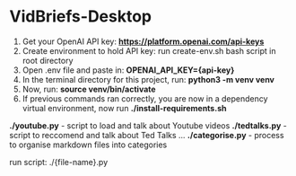 # VidBriefs-Desktop

1. Get your OpenAI API key: **https://platform.openai.com/api-keys**
2. Create environment to hold API key:  run create-env.sh bash script in root directory
3. Open .env file and paste in: **OPENAI_API_KEY={api-key}**
4. In the terminal directory for this project, run: **python3 -m venv venv**
5. Now, run: **source venv/bin/activate**
6. If previous commands ran correctly, you are now in a dependency virtual environment, now run **./install-requirements.sh**

**./youtube.py** - script to load and talk about Youtube videos
**./tedtalks.py** - script to reccomend and talk about Ted Talks
...
**./categorise.py** - process to organise markdown files into categories

run script: ./{file-name}.py
